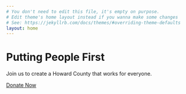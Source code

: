 ```yaml
---
# You don't need to edit this file, it's empty on purpose.
# Edit theme's home layout instead if you wanna make some changes
# See: https://jekyllrb.com/docs/themes/#overriding-theme-defaults
layout: home
---
```


<h1 class="post-title">Putting People First</h1>

Join us to create a Howard County that works for everyone.

<a href="{{ site.donate_url }}" class="button">Donate Now</a>


